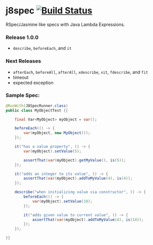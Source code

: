 j8spec [![Build Status](https://travis-ci.org/j8spec/j8spec.svg?branch=master)](https://travis-ci.org/j8spec/j8spec)
======

RSpec/Jasmine like specs with Java Lambda Expressions.

### Release 1.0.0

- `describe`, `beforeEach`, and `it`

### Next Releases

- `afterEach`, `beforeAll`, `afterAll`, `xdescribe`, `xit`, `fdescribe`, and `fit`
- timeout
- expected exception

### Sample Spec:

```java
@RunWith(J8SpecRunner.class)
public class MyObjectTest {{

    final Var<MyObject> myObject = var();

    beforeEach(() -> {
        var(myObject, new MyObject());
    });

    it("has a value property", () -> {
        var(myObject).setValue(5);

        assertThat(var(myObject).getMyValue(), is(5));
    });

    it("adds an integer to its value", () -> {
        assertThat(var(myObject).addToMyValue(4), is(4));
    });

    describe("when initializing value via constructor", () -> {
        beforeEach(() -> {
            var(myObject).setValue(10);
        });

        it("adds given value to current value", () -> {
            assertThat(var(myObject).addToMyValue(4), is(14));
        });
    });

}}

```

